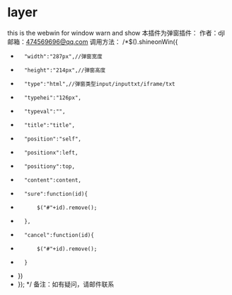 # layer
this is the webwin for window warn and show
本插件为弹窗插件：
 作者：djl
邮箱：474569696@qq.com
调用方法：
 /*$().shineonWin({
*		"width":"287px",//弹窗宽度
*		"height":"214px",//弹窗高度
*		"type":"html",//弹窗类型input/inputtxt/iframe/txt
*		"typehei":"126px",
*		"typeval":"",
*		"title":"title",
*		"position":"self",
*		"positionx":left,
*		"positiony":top,
*		"content":content,
*		"sure":function(id){
*			$("#"+id).remove();
*		},
*		"cancel":function(id){
*			$("#"+id).remove();
*		}
*	})
* });
*/
备注：如有疑问，请邮件联系
